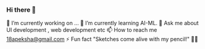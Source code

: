 ### Hi there 👋
 🔭 I’m currently working on ... 
 🌱 I’m currently learning AI-ML.
 💬 Ask me about UI development , web development etc
 📫 How to reach me 18apeksha@gmail.com
 ⚡ Fun fact "Sketches come alive with my pencil!" 🎨✨
<!--
**Apeksha1810/Apeksha1810** is a ✨ _special_ ✨ repository because its `README.md` (this file) appears on your GitHub profile.

Here are some ideas to get you started:

 🔭 I’m currently working on ...
 🌱 I’m currently learning AI-M.
- 👯 I’m looking to collaborate on ...
- 🤔 I’m looking for help with ...
 💬 Ask me about UI development , web development etc
 📫 How to reach me 18apeksha@gmail.com
- 😄 Pronouns: ...
 ⚡ Fun fact "Sketches come alive with my pencil!" 🎨✨
-->
